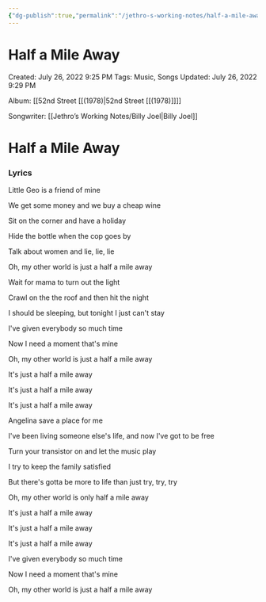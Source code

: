 ```yaml
---
{"dg-publish":true,"permalink":"/jethro-s-working-notes/half-a-mile-away/","dgPassFrontmatter":true}
---
```



# Half a Mile Away

Created: July 26, 2022 9:25 PM
Tags: Music, Songs
Updated: July 26, 2022 9:29 PM

Album: [[52nd Street [[(1978)\|52nd Street [[(1978)]]]] 

Songwriter: [[Jethro’s Working Notes/Billy Joel\|Billy Joel]] 

# Half a Mile Away

### Lyrics

Little Geo is a friend of mine

We get some money and we buy a cheap wine

Sit on the corner and have a holiday

Hide the bottle when the cop goes by

Talk about women and lie, lie, lie

Oh, my other world is just a half a mile away

Wait for mama to turn out the light

Crawl on the the roof and then hit the night

I should be sleeping, but tonight I just can't stay

I've given everybody so much time

Now I need a moment that's mine

Oh, my other world is just a half a mile away

It's just a half a mile away

It's just a half a mile away

It's just a half a mile away

Angelina save a place for me

I've been living someone else's life, and now I've got to be free

Turn your transistor on and let the music play

I try to keep the family satisfied

But there's gotta be more to life than just try, try, try

Oh, my other world is only half a mile away

It's just a half a mile away

It's just a half a mile away

It's just a half a mile away

I've given everybody so much time

Now I need a moment that's mine

Oh, my other world is just a half a mile away